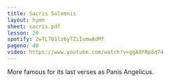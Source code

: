 ```yaml
---
title: Sacris Solemnis
layout: hymn
sheet: sacris.pdf
lesson: 20
spotify: 2wTL7O1lz6yTZiIumwAdMf
pageno: 40
video: https://www.youtube.com/watch?v=ggA0FRp8q74
---
```


More famous for its last verses as Panis Angelicus.


